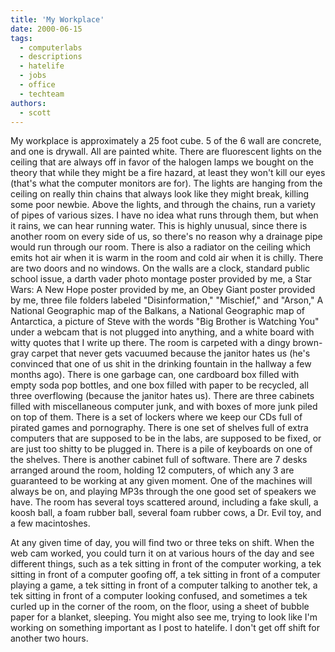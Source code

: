 ```yaml
---
title: 'My Workplace'
date: 2000-06-15
tags:
  - computerlabs
  - descriptions
  - hatelife
  - jobs
  - office
  - techteam
authors:
  - scott
---
```


My workplace is approximately a 25 foot cube. 5 of the 6 wall are concrete, and one is drywall. All are painted white. There are fluorescent lights on the ceiling that are always off in favor of the halogen lamps we bought on the theory that while they might be a fire hazard, at least they won't kill our eyes (that's what the computer monitors are for). The lights are hanging from the ceiling on really thin chains that always look like they might break, killing some poor newbie. Above the lights, and through the chains, run a variety of pipes of various sizes. I have no idea what runs through them, but when it rains, we can hear running water. This is highly unusual, since there is another room on every side of us, so there's no reason why a drainage pipe would run through our room. There is also a radiator on the ceiling which emits hot air when it is warm in the room and cold air when it is chilly. There are two doors and no windows. On the walls are a clock, standard public school issue, a darth vader photo montage poster provided by me, a Star Wars: A New Hope poster provided by me, an Obey Giant poster provided by me, three file folders labeled "Disinformation," "Mischief," and "Arson," A National Geographic map of the Balkans, a National Geographic map of Antarctica, a picture of Steve with the words "Big Brother is Watching You" under a webcam that is not plugged into anything, and a white board with witty quotes that I write up there. The room is carpeted with a dingy brown-gray carpet that never gets vacuumed because the janitor hates us (he's convinced that one of us shit in the drinking fountain in the hallway a few months ago). There is one garbage can, one cardboard box filled with empty soda pop bottles, and one box filled with paper to be recycled, all three overflowing (because the janitor hates us). There are three cabinets filled with miscellaneous computer junk, and with boxes of more junk piled on top of them. There is a set of lockers where we keep our CDs full of pirated games and pornography. There is one set of shelves full of extra computers that are supposed to be in the labs, are supposed to be fixed, or are just too shitty to be plugged in. There is a pile of keyboards on one of the shelves. There is another cabinet full of software. There are 7 desks arranged around the room, holding 12 computers, of which any 3 are guaranteed to be working at any given moment. One of the machines will always be on, and playing MP3s through the one good set of speakers we have. The room has several toys scattered around, including a fake skull, a koosh ball, a foam rubber ball, several foam rubber cows, a Dr. Evil toy, and a few macintoshes.

At any given time of day, you will find two or three teks on shift. When the web cam worked, you could turn it on at various hours of the day and see different things, such as a tek sitting in front of the computer working, a tek sitting in front of a computer goofing off, a tek sitting in front of a computer playing a game, a tek sitting in front of a computer talking to another tek, a tek sitting in front of a computer looking confused, and sometimes a tek curled up in the corner of the room, on the floor, using a sheet of bubble paper for a blanket, sleeping. You might also see me, trying to look like I'm working on something important as I post to hatelife. I don't get off shift for another two hours.

